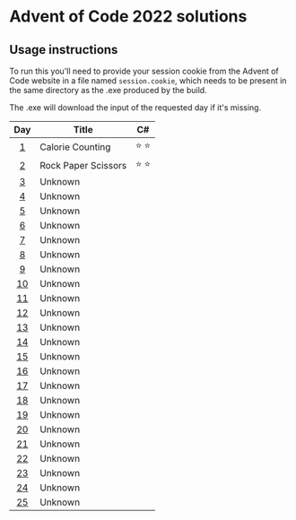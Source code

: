 # Advent of Code 2022 solutions

## Usage instructions
To run this you'll need to provide your session cookie from the Advent of Code website in a file named `session.cookie`, which needs to be present in the same directory as the .exe produced by the build.

The .exe will download the input of the requested day if it's missing.


| Day                                        | Title               | C#            |
|:------------------------------------------:| ------------------- |:-------------:|
|  [1](https://adventofcode.com/2022/day/1)  | Calorie Counting    | :star: :star: |
|  [2](https://adventofcode.com/2022/day/2)  | Rock Paper Scissors | :star: :star: |
|  [3](https://adventofcode.com/2022/day/3)  | Unknown             |               |
|  [4](https://adventofcode.com/2022/day/4)  | Unknown             |               |
|  [5](https://adventofcode.com/2022/day/5)  | Unknown             |               |
|  [6](https://adventofcode.com/2022/day/6)  | Unknown             |               |
|  [7](https://adventofcode.com/2022/day/7)  | Unknown             |               |
|  [8](https://adventofcode.com/2022/day/8)  | Unknown             |               |
|  [9](https://adventofcode.com/2022/day/9)  | Unknown             |               |
| [10](https://adventofcode.com/2022/day/10) | Unknown             |               |
| [11](https://adventofcode.com/2022/day/11) | Unknown             |               |
| [12](https://adventofcode.com/2022/day/12) | Unknown             |               |
| [13](https://adventofcode.com/2022/day/13) | Unknown             |               |
| [14](https://adventofcode.com/2022/day/14) | Unknown             |               |
| [15](https://adventofcode.com/2022/day/15) | Unknown             |               |
| [16](https://adventofcode.com/2022/day/16) | Unknown             |               |
| [17](https://adventofcode.com/2022/day/17) | Unknown             |               |
| [18](https://adventofcode.com/2022/day/18) | Unknown             |               |
| [19](https://adventofcode.com/2022/day/19) | Unknown             |               |
| [20](https://adventofcode.com/2022/day/20) | Unknown             |               |
| [21](https://adventofcode.com/2022/day/21) | Unknown             |               |
| [22](https://adventofcode.com/2022/day/22) | Unknown             |               |
| [23](https://adventofcode.com/2022/day/23) | Unknown             |               |
| [24](https://adventofcode.com/2022/day/24) | Unknown             |               |
| [25](https://adventofcode.com/2022/day/25) | Unknown             |               |

